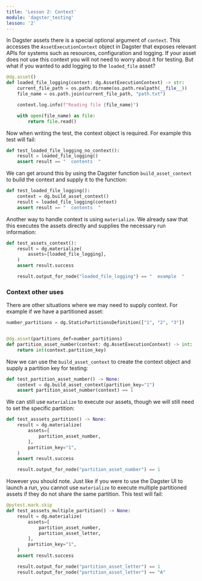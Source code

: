 ```yaml
---
title: 'Lesson 2: Context'
module: 'dagster_testing'
lesson: '2'
---
```


In Dagster assets there is a special optional argument of `context`. This accesses the `AssetExecutionContext` object in Dagster that exposes relevant APIs for systems such as resources, configuration and logging. If your asset does not use this context you will not need to worry about it for testing. But what if you wanted to add logging to the `loaded_file` asset? 

```python {% obfuscated="true" %}
@dg.asset()
def loaded_file_logging(context: dg.AssetExecutionContext) -> str:
    current_file_path = os.path.dirname(os.path.realpath(__file__))
    file_name = os.path.join(current_file_path, "path.txt")

    context.log.info(f"Reading file {file_name}")

    with open(file_name) as file:
        return file.read()
```

Now when writing the test, the context object is required. For example this test will fail:

```python
def test_loaded_file_logging_no_context():
    result = loaded_file_logging()
    assert result == "  contents  "
```

We can get around this by using the Dagster function `build_asset_context` to build the context and supply it to the function:

```python
def test_loaded_file_logging():
    context = dg.build_asset_context()
    result = loaded_file_logging(context)
    assert result == "  contents  "
```

Another way to handle context is using `materialize`. We already saw that this executes the assets directly and supplies the necessary run information:

```python
def test_assets_context():
    result = dg.materialize(
        assets=[loaded_file_logging],
    )
    assert result.success

    result.output_for_node("loaded_file_logging") == "  example  "
```

### Context other uses

There are other situations where we may need to supply context. For example if we have a partitioned asset:

```python
number_partitions = dg.StaticPartitionsDefinition(["1", "2", "3"])


@dg.asset(partitions_def=number_partitions)
def partition_asset_number(context: dg.AssetExecutionContext) -> int:
    return int(context.partition_key)
```

Now we can use the `build_asset_context` to create the context object and supply a partition key for testing:

```python
def test_partition_asset_number() -> None:
    context = dg.build_asset_context(partition_key="1")
    assert partition_asset_number(context) == 1
```

We can still use `materialize` to execute our assets, though we will still need to set the specific partition:

```python
def test_asssets_partition() -> None:
    result = dg.materialize(
        assets=[
            partition_asset_number,
        ],
        partition_key="1",
    )
    assert result.success

    result.output_for_node("partition_asset_number") == 1
```

However you should note. Just like if you were to use the Dagster UI to launch a run, you cannot use `materialize` to execute multiple partitioned assets if they do not share the same partition. This test will fail:

```python
@pytest.mark.skip
def test_asssets_multiple_partition() -> None:
    result = dg.materialize(
        assets=[
            partition_asset_number,
            partition_asset_letter,
        ],
        partition_key="1",
    )
    assert result.success

    result.output_for_node("partition_asset_letter") == 1
    result.output_for_node("partition_asset_letter") == "A"
```